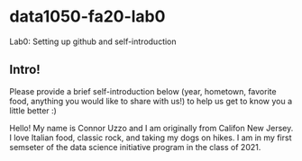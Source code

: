 # data1050-fa20-lab0
Lab0: Setting up github and self-introduction
## Intro!
Please provide a brief self-introduction below (year, hometown, favorite food, anything you would like to share with us!) to help us get to know you a little better :) 

Hello! My name is Connor Uzzo and I am originally from Califon New Jersey. I love Italian food, classic rock, and taking my dogs on hikes. I am in my first semseter of the data science initiative program in the class of 2021.
